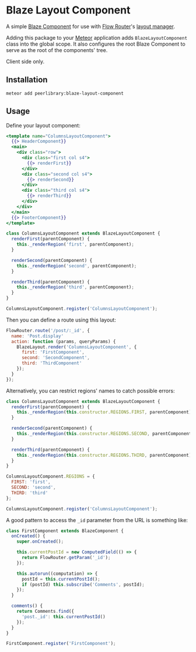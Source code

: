 Blaze Layout Component
======================

A simple [Blaze Component](https://github.com/peerlibrary/meteor-blaze-components) for use with
[Flow Router](https://github.com/kadirahq/flow-router)'s [layout manager](https://github.com/kadirahq/blaze-layout).

Adding this package to your [Meteor](http://www.meteor.com/) application adds `BlazeLayoutComponent` class
into the global scope. It also configures the root Blaze Component to serve as the root of the components' tree.

Client side only.

Installation
------------

```
meteor add peerlibrary:blaze-layout-component
```

Usage
-----

Define your layout component:

```handlebars
<template name="ColumnsLayoutComponent">
  {{> HeaderComponent}}
  <main>
    <div class="row">
      <div class="first col s4">
        {{> renderFirst}}
      </div>
      <div class="second col s4">
        {{> renderSecond}}
      </div>
      <div class="third col s4">
        {{> renderThird}}
      </div>
    </div>
  </main>
  {{> FooterComponent}}
</template>
```

```javascript
class ColumnsLayoutComponent extends BlazeLayoutComponent {
  renderFirst(parentComponent) {
    this._renderRegion('first', parentComponent);
  }

  renderSecond(parentComponent) {
    this._renderRegion('second', parentComponent);
  }

  renderThird(parentComponent) {
    this._renderRegion('third', parentComponent);
  }
}

ColumnsLayoutComponent.register('ColumnsLayoutComponent');
```

Then you can define a route using this layout:

```javascript
FlowRouter.route('/post/:_id', {
  name: 'Post.display'
  action: function (params, queryParams) {
    BlazeLayout.render('ColumnsLayoutComponent', {
      first: 'FirstComponent',
      second: 'SecondComponent',
      third: 'ThirdComponent'
    });
  }
});
```

Alternatively, you can restrict regions' names to catch possible errors:

```javascript
class ColumnsLayoutComponent extends BlazeLayoutComponent {
  renderFirst(parentComponent) {
    this._renderRegion(this.constructor.REGIONS.FIRST, parentComponent);
  }

  renderSecond(parentComponent) {
    this._renderRegion(this.constructor.REGIONS.SECOND, parentComponent);
  }

  renderThird(parentComponent) {
    this._renderRegion(this.constructor.REGIONS.THIRD, parentComponent);
  }
}

ColumnsLayoutComponent.REGIONS = {
  FIRST: 'first',
  SECOND: 'second',
  THIRD: 'third'
};

ColumnsLayoutComponent.register('ColumnsLayoutComponent');
```

A good pattern to access the `_id` parameter from the URL is something like:

```javascript
class FirstComponent extends BlazeComponent {
  onCreated() {
    super.onCreated();

    this.currentPostId = new ComputedField(() => {
      return FlowRouter.getParam('_id');
    });

    this.autorun((computation) => {
      postId = this.currentPostId();
      if (postId) this.subscribe('Comments', postId);
    });
  }

  comments() {
    return Comments.find({
      'post._id': this.currentPostId()
    });
  }
}

FirstComponent.register('FirstComponent');
```
